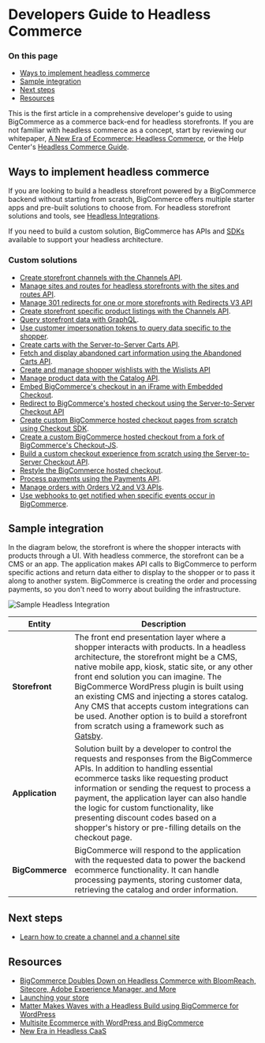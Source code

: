 # Developers Guide to Headless Commerce

<div class="otp" id="no-index">

### On this page
- [Ways to implement headless commerce](#ways-to-implement-headless-commerce)
- [Sample integration](#storefront-channels)
- [Next steps](#next-steps)
- [Resources](#resources)

</div>

This is the first article in a comprehensive developer's guide to using BigCommerce as a commerce back-end for headless storefronts. If you are not familiar with headless commerce as a concept, start by reviewing our whitepaper, [A New Era of Ecommerce: Headless Commerce](https://www.bigcommerce.com/new-era-headless-caas/), or the Help Center's [Headless Commerce Guide](https://support.bigcommerce.com/s/article/The-Headless-Approach).

## Ways to implement headless commerce

If you are looking to build a headless storefront powered by a BigCommerce backend without starting from scratch, BigCommerce offers multiple starter apps and pre-built solutions to choose from. For headless storefront solutions and tools, see [Headless Integrations](https://developer.bigcommerce.com/tools-resources#headless-integrations).

If you need to build a custom solution, BigCommerce has APIs and [SDKs](https://developer.bigcommerce.com/tools-resources#sdks) available to support your headless architecture.

### Custom solutions

* [Create storefront channels with the Channels API](https://developer.bigcommerce.com/api-docs/channels/quick-start).
* [Manage sites and routes for headless storefronts with the sites and routes API](https://developer.bigcommerce.com/api-reference/store-management/sites).
* [Manage 301 redirects for one or more storefronts with Redirects V3 API](https://developer.bigcommerce.com/api-reference/store-management/redirects)
* [Create storefront specific product listings with the Channels API](https://developer.bigcommerce.com/api-reference/cart-checkout/channels-listings-api).
* [Query storefront data with GraphQL](https://developer.bigcommerce.com/api-docs/storefront/graphql/graphql-storefront-api-overview).
* [Use customer impersonation tokens to query data specific to the shopper](https://developer.bigcommerce.com/api-docs/storefront/graphql/graphql-storefront-api-overview#customer-impersonation-tokens).
* [Create carts with the Server-to-Server Carts API](https://developer.bigcommerce.com/api-reference/cart-checkout/server-server-cart-api).
* [Fetch and display abandoned cart information using the Abandoned Carts API](https://developer.bigcommerce.com/api-reference/cart-checkout/s2s-abandoned-carts).
* [Create and manage shopper wishlists with the Wislists API](https://developer.bigcommerce.com/api-reference/store-management/wishlists)
* [Manage product data with the Catalog API](https://developer.bigcommerce.com/api-reference/catalog/catalog-api).
* [Embed BigCommerce's checkout in an iFrame with Embedded Checkout](https://developer.bigcommerce.com/api-docs/storefronts/embedded-checkout/embedded-checkout-overview).
* [Redirect to BigCommerce's hosted checkout using the Server-to-Server Checkout API](https://developer.bigcommerce.com/api-reference/cart-checkout/server-server-checkout-api)
* [Create custom BigCommerce hosted checkout pages from scratch using Checkout SDK](https://developer.bigcommerce.com/stencil-docs/customizing-checkout/checkout-sdk-quickstart).
* [Create a custom BigCommerce hosted checkout from a fork of BigCommerce's Checkout-JS](https://github.com/bigcommerce/checkout-js).
* [Build a custom checkout experience from scratch using the Server-to-Server Checkout API](https://developer.bigcommerce.com/api-reference/cart-checkout/server-server-checkout-api).
* [Restyle the BigCommerce hosted checkout](https://developer.bigcommerce.com/stencil-docs/customizing-checkout/optimized-one-page-checkout).
* [Process payments using the Payments API](https://developer.bigcommerce.com/api-reference/payments/payments-process-payments).
* [Manage orders with Orders V2 and V3 APIs](https://developer.bigcommerce.com/api-docs/store-management/orders).
* [Use webhooks to get notified when specific events occur in BigCommerce](https://developer.bigcommerce.com/api-docs/store-management/webhooks/overview).

## Sample integration

In the diagram below, the storefront is where the shopper interacts with products through a UI. With headless commerce, the storefront can be a CMS or an app. The application makes API calls to BigCommerce to perform specific actions and return data either to display to the shopper or to pass it along to another system. BigCommerce is creating the order and processing payments, so you don't need to worry about building the infrastructure.

![Sample Headless Integration](https://storage.googleapis.com/bigcommerce-production-dev-center/images/developers-guide-to-headless-01.png "Sample Headless Integration")

|Entity|Description|
|-|-|
|**Storefront**|The front end presentation layer where a shopper interacts with products. In a headless architecture, the storefront might be a CMS, native mobile app, kiosk, static site, or any other front end solution you can imagine. The BigCommerce WordPress plugin is built using an existing CMS and injecting a stores catalog. Any CMS that accepts custom integrations can be used. Another option is to build a storefront from scratch using a framework such as [Gatsby](https://www.bigcommerce.com/blog/flexible-headless-commerce-solutions/#overview-of-bigcommerce-for-react-gatsby).|
|**Application**|Solution built by a developer to control the requests and responses from the BigCommerce APIs. In addition to handling essential ecommerce tasks like requesting product information or sending the request to process a payment, the application layer can also handle the logic for custom functionality, like presenting discount codes based on a shopper's history or pre-filling details on the checkout page. |
|**BigCommerce**|BigCommerce will respond to the application with the requested data to power the backend ecommerce functionality. It can handle processing payments, storing customer data, retrieving the catalog and order information.|

## Next steps

- [Learn how to create a channel and a channel site](https://developer.bigcommerce.com/api-docs/storefronts/guide/channels)

## Resources

- [BigCommerce Doubles Down on Headless Commerce with BloomReach, Sitecore, Adobe Experience Manager, and More](https://www.bigcommerce.com/blog/flexible-headless-commerce-solutions/)
- [Launching your store](https://support.bigcommerce.com/s/article/Launching-Your-Store)
- [Matter Makes Waves with a Headless Build using BigCommerce for WordPress](https://medium.com/bigcommerce-developer-blog/matter-makes-waves-with-a-headless-build-using-bigcommerce-for-wordpress-a572bad4bdf8)
- [Multisite Ecommerce with WordPress and BigCommerce](https://medium.com/bigcommerce-developer-blog/multi-site-ecommerce-with-wordpress-and-bigcommerce-40dee194f8a)
- [New Era in Headless CaaS](https://www.bigcommerce.com/new-era-headless-caas/)